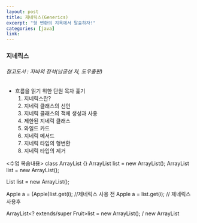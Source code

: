 ```yaml
---
layout: post
title: 제네릭스(Generics)
excerpt: "형 변환의 지옥에서 탈출하자!"
categories: [java]
link:
---
```


### 지네릭스
###### 참고도서 : 자바의 정석(남궁성 저, 도우출판)

* 흐름을 읽기 위한 단원 목차 훑기
  1. 지네릭스란?
  2. 지네릭 클래스의 선언
  3. 지네릭 클래스의 객체 생성과 사용
  4. 제한된 지네릭 클래스
  5. 와일드 카드
  6. 지네릭 메서드
  7. 지네릭 타입의 형변환
  8. 지네릭 타입의 제거

<!-- ###1. 지네릭스란?

지네릭스는 다양한 타입의 객체들을 다루는 메서드나 컬렉션 클래스에 컴파일 시의 타입체크(compile-time type check)를 해주는 기능이다. 객체의 타입을 컴파일 시에 체크하기 때문에 객체의 타입 안정성을 높이고 형변환의 번거로움이 줄어든다. 타입 안정성을 높인다는 것은 의도하지 않은 타입의 객체가 저장되는 것을 막고, 저장된 객체를 꺼내올 때 원래의 타입과 다른 타입으로 잘못 형변환되어 발생할 수 있는 오류를 줄여준다는 뜻이다.

>간단히 얘기하면 다룰 객체의 타입을 미리 명시해줌으로써 번거로운 형변환을 줄여준다는 얘기다.

###2. 지네릭 클래스의 선언
~~~java

//CASE1. 지네릭스 사용 전
class Box{
  Object item;

  void setItem(Object item){this.item = item;}
  Object getItem(){return item;}
}

//CASE2. 지네릭스 사용 후
class Box<B>{
  T item;

  void setItem(T item){this.item = item;}
  T getItem(){return item;}
}

~~~

CASE2 BoX<T> '타입 변수(type variable)'라고 하며, 'Type'의 첫 글자에서 따온 것이다. 타입 변수는 T가 아닌 다른 것을 사용해도 된다. ArrayList<E>의 경우, 타입 변수 E는 'Element(요소)'의 첫 글자를 따서 사용했다. 타입 변수라 여러 개인 경우에는 Map<K,V>와 같이 콤마(,)를 구분자로 나열하면 된다. K는 Key(키)를 의미하고, V는 Value(값)을 의미한다. 무조건 'T'를 사용하기보다 가능하면, 이처럼 상황에 맞게 의미있는 문자를 선택해서 사용하는 것이 좋다. 이들은 기호의 종류만 다를 뿐 '임의의 참조형 타입'을 의미한다는 것은 모두 같다.

기존에는 다양한 종류의 타입을 다루는 메서드의 매개변수나 리턴타입으로 Object타입의 참조변수를 많이 사용했고, 그로 인해 형변환이 불가피했지만, 이젠 Object타입 대신 원하는 타입을 지정하기만 하면 되는 것이다.

그 다음 지네릭 클래스가 된 클래스의 객체를 생성할 때는 다음과 같이 참조변수와 생성자에 타입 T대신에 사용될 실제 타입을 지정해주어야 한다.

~~~java
Box<String> b = new Box<String>();  //타입 T 대신, 실제 타입을 지정
b.setItem(new Object());            //에러. String 이외의 타입은 지정불가
b.setItem("ABC");                   //OK. String타입이므로 가능
String item = (String) b.getItem(); //형변환이 필요없음
~~~

위의 코드에서 타입 T대신에 String타입을 지정해줬으므로, 지네릭 클래스 Box<T>는 다음과 같이 정의된 것과 같다.

~~~java
class Box<String>{
  String item;
  void setItem(Sting item){this.item = item;}
  String getItem(){return item;}
}
~~~

만일 Box클래스에 String만 담을 거라면, 타입 변수를 선언하지 않고 위와 같이 직접 타입을 적어주는 것도 가능하다. 단, Box<String>클래스는 String타입만 담을 수 있다. 반면에 Box<T>클래스는 어떤 타입이든 한 가지 타입을 정해서 담을 수 있다.

지네릭이 도입되기 이전의 코드와 호환을 위해, 지네릭 클래스인데도 예전의 방식으로 객체를 생성하는 것이 허용된다. 다만 지네릭 타입을 지정하지 않아서 안전하지 않다는 경고가 발생한다.

~~~java
Box b = new Box(); //OK. T는 Object로 간주된다. 하지만 타입 변수 T를 명시해주지 않았다.
b.setItem("ABC"); //경고. unchecked or unsafe operation
b.setItem(new Object()); //경고 unchecked or unsafe operation
~~~

~~~java
Box<Object> b = new Box<Object>(); //이번에는 타입 변수 T를 Object로 명시해주었다.
b.setItem("ABC"); //경고발생 안함
b.setItem(new Object()); //경고발생 안함
~~~

지네릭스가 도입되기 이전의 코드와 호환성을 유지하기 위해서 지네릭스를 사용하지 않은 코드를 허용하는 것일 뿐, 앞으로 지네릭 클래스를 사용할 때는 반드시 타입을 지정해서 지네릭스와 관련된 경고가 나오지 않도록 하자.

####지네릭스의 용어

~~~java
class Box<T> {}
~~~
~~~java
Box<T> : 지네릭 클래스. 'T의 Box' 또는 'T Box'라고 읽는다.
T      : 타입 변수 또는 타입 매개변수.(T는 타입 문자)
Box    : 원시 타입(raw type)
~~~
타입 문자 T는 지네릭 클래스 Box<T>의 타입 변수 또는 타입 매개변수라고 하는데, 메서드의 매개변수와 유사한 면이 있기 때문이다. 그래서 아래와 같이 타입 매개변수에 타입을 지정하는 것을 '지네릭 타입 호출'이라고 하고, 지정된 타입'String'을 '매개변수화된 타입(parameterized type)'이라고 한다. 매개변수화된 타입이라는 용어가 좀 길어서, 앞으로 이 용어 대신 '대입된 타입'이라는 용어를 사용할 것이다.

~~~java
    //대입된 타입
      Box<String> b = new Box<String>();
    //지네릭 타입 호출 //지네릭 타입 호출
~~~

예를 들어, Box<String>과 Box<Integer>는 지네릭 클래스 Box<T>에 서로 다른 타입을 대입하여 호출한 것일 뿐, 이 둘이 별개의 클래스를 의미하는 것은 아니다. 이는 마치 매개변수의 값이 다른 메서드 호출, 즉 add(3,5)와 add(2,4)가 서로 다른 메서드를 호출하는 것이 아닌 것과 같다.

컴파일 후에 Box<String>과 Box<Integer>는 이들의 '원시 타입'인 Box로 바뀐다. 즉, 지네릭 타입이 제거된다. 이에 대해서는 '지네릭 타입의 제거'에서 자세히 설명한다.

####지네릭스의 제한
지네릭 클래스 Box의 객체를 생성할 때, 객체별로 다른 타입을 지정하는 것은 적절하다. 지네릭스는 이처럼 인스턴스별로 다르게 동작하도록 하려고 만든 기능이기 때문이다.

~~~java
Box<Apple> appleBox = new Box<Apple>();
Box<Grape> grapeBox = new Box<Grape>();
~~~

그러나 모든 객체에 동일하게 동작해야하는 static멤버에 타입 변수 T를 사용할 수 없다. T는 인스턴스변수로 간주되기 때문이다. 이미 알고 있는 것처럼 static멤버는 인스턴스변수를 참조할 수 없다.

~~~java
class Box<T>{
  static T item; // 에러
  static int compare(T t1, T t2){} // 에러
}
~~~

static 멤버는 타입 변수에 지정된 타입, 즉 대입된 타입의 종류에 관계없이 동일한 것이어야 하기 때문이다. 즉, 'Box<Apple>.item'과 'Box<Grape>.item'이 다른 것이어서는 안된다는 뜻이다. 그리고 지네릭 타입의 배열을 생성하는 것도 허용되지 않는다. 지네릭 배열 타입의 참조변수를 선언하는 것은 가능하지만, 'new T[10]'과 같이 배열을 생성하는 것은 안된다는 뜻이다.

~~~java
class Box<T>{
    T[] itemArr;
    T[] toArray(){
        T[] tmpArr = new T[itemArr.length] // 에러. 지네릭 배열 생성 불가
        tmpArr;
    }
}
~~~

지네릭 배열을 생성할 수 없는 것은 new연산자 때문인데, 이 연산자는 컴파일 시점에 타입 T가 뭔지 정확히 알아야 한다. 그런데 위의 코드에 정의된 Box<T>클래스를 컴파일하는 시점에서는 T가 어떤 타입이 될지 전혀 알 수 없다. instanceof 연산자도 new 연산자와 같은 이유로 T를 피연산자로 사용할 수 없다. (타입에 따라 메모리 할당 용량이 달라지기 때문에 타입이 확정되지 않으면 배열이 저장될 공간 자체를 만들 수가 없는 것.) 꼭 지네릭 배열을 생성해야할 필요가 있을 때는, new연산자대신 'Reflection API'의 newInstance()와 같이 동적으로 객체를 생성하는 메서드로 배열을 생성하거나, Object배열을 생성해서 복사한 다음에 'T[]'로 형변환하는 방법 등을 사용한다.

###3. 지네릭 클래스의 객체 생성과 사용

지네릭 클래스 Box<T>가 다음과 같이 정의되어 있다고 가정하자. 이 Box<T>의 객체에는 한 가지 종류, 즉 T타입의 객체만 저장할 수 있다. 전과 달리 ArrayList를 이용해서 여러 객체를 저장할 수 있도록 하였다.

~~~java
class Box<T>{
  ArrayList<T> list = new ArrayList<T>();

  void add(T item)          {list.add(item);}
  T get(int i)              {return list.get(i);}
  ArrayList<T> getList()    {return list;}
  int size()                {return list.size();}
  public String toString()  {return list.toString();}
}
~~~

Box<T>의 객체를 생성할 때는 다음과 같이 한다. 참조변수와 생성자에 대입된 타입(매개변수화된 타입)이 일치해야 한다. 일치하지 않으면 에러가 발생한다.

~~~java
Box<Apple> apple box = new Box<Apple>(); //OK
Box<Apple> apple box = new Box<Grape>(); //에러
~~~

두 타입이 상속관계에 있어도 마찬가지이다. Apple이 Fruit의 자손이라고 가정하자.

~~~java
Box<Fruit> appleBox = new Box<Apple>(); //에러. 대입된 타입이 다르다.
                                        //상속 관계에서도 참조변수와 생성자에
                                        //대입된 타입이 일치해야한다.
~~~

단, 두 지네릭 클래스의 타입이 상속관계에 있고, 대입된 타입이 같은 것은 괜찮다. FruitBox는 Box의 자손이라고 가정하자.
~~~java
Box<Apple> appleBox = new FruitBox<Apple>(); // OK. 원시 타입 끼리는 다형성때문에 가능하다.
* 다형성 : 조상 객체의 참조 변수가 자손 인스턴스(객체)를 참조할 수 있는 것.
~~~

생성된 Box<T>의 객체에 'void add(T item)'으로 객체를 추가할 때, 대입된 타입과 다른 타입의 객체는 추가할 수 없다.
~~~java
Box<Apple> appleBox = new Box<Apple>;
appleBox.add(new Apple()); //OK
appleBox.add(new Grape()); //에러. Box<Apple>에는 Apple객체만 추가가능.
~~~

그러나 Apple이 Fruit의 자손이라고 가정한 상태에서 타입 T가 'Fruit'인 경우, 'void add(Fruit item)'가 되므로 Fruit의 자손들은 이 메서드의 매개변수가 될 수 있다.

~~~java
Box<Fruit> fruitBox = new Box<Fruit>;
appleBox.add(new Fruit()); //OK
appleBox.add(new Apple()); //OK. void add(Fruit item)
~~~

###4. 제한된 지네릭 클래스

다음 예제를 보자.

~~~java
FruitBox<Toy> fruitBox = new FruitBox<Toy>();
fruitBox.add(new Toy());
//OK. 과일상자에는 과일만 담아야하는데, 장난감을 담을 수 있는 상태다.
~~~

그렇다면 과일 상자에 과일만 담을 수 있게 제한할 수 없을까? 지네릭스를 이용하면 가능하다.
지네릭 타입에 'extends'를 사용하면, 특정 타입의 자손들만 대입할 수 있게 제한할 수 있다.

~~~java
class FruitBox<T extends Fruit>{
  ArrayList<T> list = new ArrayList<T>();
}
~~~

여전히 한 종류의 타입만 담을 수 있는 건 변함이 없지만, Fruit클래스의 자손들만 담을 수 있다는 제한이 더 추가된 것이다.

~~~java
FruitBox<Apple> appleBox = new FruitBox<Apple>(); //OK
FruitBox<Toy> toyBox = new FruitBox<Toy>(); //에러. Toy는 Fruit의 자손이 아님.
//OK. 과일상자에는 과일만 담아야하는데, 장난감을 담을 수 있는 상태다.
~~~

게다가 add()의 매개변수의 타입 T도 Fruit와 그 자손 타입이 될 수 있으므로, 아래와 같이 여러 과일을 담을 수 있는 상자가 가능하게 된다.
~~~java
FruitBox<Fruit> fruitBox = new FruitBox<Fruit>;
fruitBox.add(new Apple()); // OK. Apple이 Fruit의 자손
fruitBox.add(new Grape()); // OK. Grape가 Fruit의 자손
~~~
>다형성에서 조상타입의 참조변수로 자손타입의 객체를 가리킬 수 있는 것처럼, 매개변수화된 타입의 자손 타입도 가능한 것이다. 타입 매개변수 T에 Object를 대입하면, 모든 종류의 객체를 저장할 수 있게 된다.

만일 클래스가 아니라 인터페이스를 구현해야 한다는 제약이 필요하다면, 이때도 'extends'를 사용한다. 'implements'를 사용하지 않는다는 점에 주의하자.

~~~java
interface Eatable{}
class FruitBox<T extends Eatable>{}
~~~

클래스 Fruit의 자손이면서 Eatable인터페이스도 구현해야한다면 아래와 같이 '&'기호로 연결한다.
~~~java
class FruitBox<T extends Fruit & Eatable>{}
~~~
이제 FruitBox에는 Fruit의 자손이면서 Eatable을 구현한 클래스만 타입 매개변수 T에 대입될 수 있다.

###5. 와일드카드

잘못하면 이해하기 어려운 부분이나, 자바의 정석에는 설명이 잘 되어 있어서 한 번에 이해했다.

매개변수에 과일박스를 대입하면 주스를 만들어서 반환하는 Juicer라는 클래스가 있고, 이 클래스에는 과일을 주스로 만들어서 반환하는 makeJuice()라는 static메서드가 다음과 같이 정의되어 있다고 가정하자.

~~~java
class Juicer{
    static Juice makeJuice(FruitBox<Fruit> box){ // 매개변수화된 타입을 Fruit로 지정.
        String tmp = "";
        for(Fruit f : box.getList()) tmp += f + "";
        return new Juice(tmp);
    }
}
~~~

Juicer 클래스는 지네릭 클래스가 아닌데다, 지네릭 클래스라고 해도 static메서드에는 타입 매개변수 T를 매개변수에 사용할 수 없으므로 아예 지네릭스를 적용하지 않던가, 위와 같이 타입 매개변수 대신, 특정 타입을 지정해줘야 한다.

~~~java
FruitBox<Fruit> fruitBox = new FruitBox<Fruit>();
FruitBox<Apple> appleBox = new FruitBox<Apple>();

System.out.println(Juicer.makeJuice(fruitBox)); // OK. FruitBox<Fruit>
System.out.println(Juicer.makeJuice(appleBox)); // 에러. FruitBox<Apple>
~~~

이렇게 지네릭 타입을 'FruitBox<Fruit>'로 고정해 놓으면, 위의 코드에서 알 수 있듯이 'FruitBox<Apple>'타입의 객체는 makeJuice()의 매개변수가 될 수 없으므로, 다음과 같이 여러 가지 타입의 매개변수를 갖는 makeJuice()를 만들 수 밖에 없다.

~~~java
    static Juice makeJuice(FruitBox<Fruit> box){ //// 매개변수가 Fruit인 makeJuice()
        String tmp = "";
        for(Fruit f : box.getList()) tmp += f + "";
        return new Juice(tmp);
    }
~~~
~~~java
    static Juice makeJuice(FruitBox<Apple> box){ // 매개변수가 Apple인 makeJuice()
        String tmp = "";
        for(Fruit f : box.getList()) tmp += f + "";
        return new Juice(tmp);
    }
~~~

그러나 위와 같이 오버로딩하면, 컴파일 에러가 발생한다. **지네릭 타입이 다른 것만으로는 오버로딩이 성립하지 않기 때문이다.** 지네릭 타입은 컴파일러가 컴파일할 때만 사용하고 제거해버린다. 그래서 위의 두 메서드는 오버로딩이 아니라 '메서드 중복 정의'이다.
이럴 때 사용하기 위해 고안된 것이 바로 '와일드 카드'이다. 와일드 카드는 기호 "?"로 표현하는데, 와일드 카드는 어떠한 타입도 될 수 있다.
"?"만으로는 Object타입과 다를 게 없으므로, 다음과 같이 'extends'와 'super'로 상한(upper bound)과 하한(lower bound)을 제한할 수 있다.
```
<? extends T> 와일드 카드의 상한 제한. T와 그 자손들만 가능
<? super T>   와일드 카드의 하한 제한. T와 그 조상들만 가능
<?>           제한 없음. 모든 타입이 가능. <? extends Object>와 동일
```

* 지네릭 클래스와 달리 와일드 카드에는 '&'을 사용할 수 없다. 즉, <?extends T&E>와 같이 할 수 없다.
와일드 카드를 사용해서 makeJuice()의 매개변수 타입을 FruitBox<Fruit>에서 FruitBox<? extends Fruit>으로 바꾸면 다음과 같이 된다.

~~~java
    static Juice makeJuice(FruitBox<? extends Fruit> box){ // 상한제한. 타입 변수 T와 그 자손들만 가능
        String tmp = "";
        for(Fruit f : box.getList()) tmp += f + "";
        return new Juice(tmp);
    }
~~~

이제 이 메서드의 매개변수로 FruitBox<Fruit>뿐만 아니라, FruitBox<Apple>와 FruitBox<Grape>도 가능하게 된다.(Apple과 Grape는 Fruit의 자손이므로!)
* 매개변수의 타입을 'FruitBox<? extends Object>'로 하면, 모든 종류의 FruitBox가 매개변수로 가능하다.

~~~java
FruitBox<Fruit> fruitBox = new FruitBox<Fruit>();
FruitBox<Apple> appleBox = new FruitBox<Apple>();

System.out.println(Juicer.makeJuice(fruitBox)); // OK. FruitBox<Fruit>
System.out.println(Juicer.makeJuice(appleBox)); // OK. FruitBox<Apple>
~~~

매개변수의 타입을 FruitBox<? extends Object>로 하면, 모든 종류의 FruitBox가 이 메서드의 매개변수로 가능해진다. 대신, 전과 달리 box의 요소가 Fruit의 자손이라는 보장이 없으므로 아래의 for문에서 box에 저장된 요소를 Fruit타입의 참조변수로 받지 못한다.

~~~java
    static Juice makeJuice(FruitBox<? extends Fruit> box){ // 상한제한. 타입 변수 T와 그 자손들만 가능
        String tmp = "";
        for(**Fruit f** : box.getList()) tmp += f + ""; //**로 감싼 부분이 에러. Fruit이 아닐 수 있으므로.
        return new Juice(tmp);
    }
~~~

그러나 실제로 테스트를 해보면 문제없이 컴파일되는데 그 이유는 바로 지네릭 클래스 FruitBox를 제한했기 때문이다.

~~~java
class FruitBox<T extends Fruit> extends Box<T>{}
~~~

컴파일러는 위 문장으로부터 모든 FruitBox의 요소들이 Fruit의 자손이라는 것을 알고 있으므로 문제 삼지 않는 것이다.

###6. 지네릭 메서드

메서드의 선언부에 지네릭 타입이 선언된 메서드를 지네릭 메서드라 한다. 앞서 살펴본 것처럼, Collections.sort()가 바로 지네릭 메서드이며, 지네릭 타입의 선언 위치는 반환타입 바로 앞이다.

~~~java
static <T> void sort(List<T> list, Comparator<? super T>c)
~~~

지네릭 클래스에 정의된 타입 매개변수와 지네릭 메서드에 정의된 타입 매개변수는 전혀 별개의 것이다. 같은 타입 문자 T를 사용해도 같은 것이 아니라는 것에 주의해야 한다.
* 지네릭 메서드는 지네릭 클래스가 아닌 클래스에도 정의될 수 있다.

~~~java
class FruitBox<T>{
   static <T> void sort(List<T> list, Comparator<? super T> c){ // 객체를 생성할 때 타입을 정하지 않은 상태이다.
  }
}
~~~

위의 코드에서 지네릭 클래스 FruitBox에 선언된 타입 매개변수 T와 지네릭 메서드 sort()에 선언된 타입 매개변수 T는 타입 문자만 같을 뿐 서로 다른 것이다. 그리고 sort()가 static 메서드라는 것에 주목하자. 앞서 설명한 것처럼, static멤버에는 타입 매개변수를 사용할 수 없지만(클래스에서 공통으로 쓰여야하는데 타입이 그때 그때 달라지면 안되므로), 이처럼 메서드에 지네릭 타입을 선언하고 사용하는 것은 가능하다. (지네릭 타입은 메서드를 구별하는 시그니처 요소가 아니므로)

메서드에 선언된 지네릭 타입은 지역 변수를 선어한 것과 같다고 생가갛면 이해하기 쉬운데, 이 타입 매개변수는 메서드 내에서만 지역적으로 사용될 것이므로 메서드가 static이건 아니건 상관이 없다.
* 같은 이유로 내부 클래스에 선언된 타입 문자가 외부 클래스의 타입 문자와 같아도 구별될 수 있따.

앞서 나왔던 makeJuice()를 지네릭 메서드로 바꾸면 다음과 같다.

~~~java
    //전
    static Juice makeJuice(FruitBox<? extends Fruit> box){
        String tmp = "";
        for(Fruit f : box.getList()) tmp += f + "";
        return new Juice(tmp);
    }
    //후
    static <T extends Fruit> Juice makeJuice(FruitBox<T> box){
        String tmp = "";
        for(Fruit f : box.getList()) tmp += f + "";
        return new Juice(tmp);
    }
~~~

이제 이 메서드를 호출할 때는 아래와 같이 타입 변수에 타입을 대입해야 한다.
~~~java
FruitBox<Fruit> fruitBox = new FruitBox<Fruit>();
FruitBox<Apple> appleBox = new FruitBox<Apple>();

System.out.println(Juicer.<Fruit>makeJuice(fruitBox));
System.out.println(Juicer.<Fruit>makeJuice(appleBox));
~~~
그러나 대부분의 경우 컴파일러가 타입을 추정할 수 있기 때문에 생략해도 된다. 위의 코드에서도 fruitBox와 appleBox의 선언부를 통해 대입된 타입을 컴파일러가 추정할 수 있다.
~~~java
System.out.println(Juicer.makeJuice(fruitBox)); // 대입된 타입 생략가능
System.out.println(Juicer.makeJuice(appleBox)); // 대입된 타입 생략 가능
~~~

한 가지 주의할 점은 지네릭 메서드를 호출할 때, 대입된 타입을 생략할 수 없는 경우에는 참조변수나 클래스 이름을 생략할 수 없다는 것이다.
~~~java
System.out.println(<Fruit>makeJuice(fruitBox)); //에러. 클래스 이름 생략 불가.
System.out.println(this.<Fruit>makeJuice(fruitBox)); // ok
System.out.println(Juicer.<Fruit>makeJuice(fruitBox)); //ok
~~~

같은 클래스 내에 있는 멤버들끼리는 참조변수나 클래스 이름, 즉 'this.'이나 '클래스이름.'을 생략하고 메서드 이름만으로 호출이 가능하지만, 대입된 타입이 있을 때는 반드시 써줘야 한다. 이것은 단지 기술적인 이유에 의한 규칙이므로 그냥 지키기만 하면 된다.

지네릭 메서드는 매개변수의 타입이 복잡할 때도 유용하다. 만일 아래와 같은 코드가 있다면 타입을 별도로 선언함으로써 코드를 간략히 할 수 있다.

~~~java
public static void printAll(ArrayList<? extends Products> list, ArrayList<? extends Products list2){
    for(Unit u : list){
        System.out.println(u);
    }
}

public static<T extends Products> void printAll(ArrayList<T> list, ArrayList<T> list2){
    for(Unit u : list){
        System.out.println(u);
    }
}

~~~

###6. 지네릭 타입의 형변환

지네릭 타입과 원시 타입(primitive type)간의 형변환은 가능하다. 하지만 경고가 발생한다.
~~~java
Box box = null;
Box<Object> objBox = null;

box = (Box)objBox;          // OK. 지네릭 타입 -> 원시 타입. 경고 발생
objBox = (Box<Object>)Box;  // OK. 원시 타입 -> 지네릭 타입. 경고 발생
~~~

그러면, 대입된 타입이 다른 지네릭 타입 간에는 형 변환이 가능할까?
~~~java
Box<Object> objBox = null;
Box<String> strBox = null;

objBox = (Box<Object>)strBox;  // 에러. Box<String> -> Box<Object>
strBox = (Box<Object>)objBox;  // 에러. Box<Object> -> Box<String>
~~~
불가능하다. 대입된 타입이 Object일지라도 말이다. 이 사실은 이미 배웠다. 아래의 문장이 안된다는 얘기는 Box<String>이 Box<Object>로 형변환될 수 없다는 사실을 간접적으로 알려주는 것이기 때문이다.

~~~java
//Box<Object>objBox = (Box<Object>)new Box<String>();
Box<Object>objBox = new Box<String>(); //에러. 형변환 불가능
~~~

그러면 다음의 문장은 어떨까? Box<String>이 Box<? extends Object>로 형변환 될까?
~~~java
Box<? extends Object>wBox = new Box<String>();
~~~
형변환이 된다. 그래서 전에 배운 makeJuice메서드의 매개변수에 다형성이 적용될 수 있었던 것이다.
~~~java
//매개변수로 FruitBox<Fruit>, FruitBox<Apple>, FruitBox<Grape>등이 가능
static Juice makeJuice(FruitBox<? extends Fruit> box){}

FruitBox<? extends Fruit> box = new FruitBox<Fruit>(); // OK
FruitBox<? extends Fruit> box = new FruitBox<Apple>(); // OK
FruitBox<? extends Fruit> box = new FruitBox<Grape>(); // OK
~~~

반대로의 형변환도 성립하지만, 확인되지 않은 형변환이라는 경고가 발생한다. 'FruitBox<? extends Fruit>'에 대입될 수 있는 타입이 여러 개인데다, FruitBox<Apple>을 제외한 다른 타입은 FruitBox<Apple>로 형변환될 수 없기 때문이다.

~~~java
FruitBox<? extends Fruit> box = null;
FruitBox<Apple> appleBox = (FruitBox<Apple>)box;
//OK. 미확인 타입으로 형변환 경고. box의 타입이 grape, apple, fruit 중에 어떤 것인지 알수 없어서 apple이 아닌 grape나 fruit면 FruitBox<Apple>로 형 변환이 안될 수도 있다.
~~~java

좀 더 실질적인 예를 살펴보자. 다음은 java.util.Optional 클래스의 실제 소스의 일부이다. 지금까지 배운 내용들을 떠올리며, 아래의 코드를 자세히 살펴보자.

~~~java
public final class Optional<T>{
  private static final Optional<?> EMPTY = new Optional<>();
  private final T value;
  ...
  public static<T> Optional<T> empty(){
    Optional<T> t = (Optional<T>)EMPTY;
    return t;
  }
}
~~~

static 상수 EMPTY에 비어있는 Optional 객체를 생성해서 저장했다가 empty()를 호출하면 EMPTY를 형변환해서 반환한다. 먼저 상수를 선언하는 문장을 단계별로 분석해보면 다음과 같다. 편의상 제어자는 생략한다.

~~~java
Optional<?> EMPTY = new Optional<>();
-> Optional<? extends Object> EMPTY = new Optional<>();
-> Optional<? extends Object> EMPTY = new Optional<Object>();
~~~

<?>는 <? extends Object>를 줄여 쓴 것이며, <>안에 생략된 타입은 '?'가 아니라 'Object'

~~~java
Optional<?> EMPTY = new Optional<?>(); //에러. 미확인 타입의 객체는 생성불가
Optional<?> EMPTY = new Optional<Object>(); //OK
Optional<?> EMPTY = new Optional<>(); //OK. 위의 문장과 동일

* 주의 : class Box<T extends fruit>의 경우 Box<?> b = new Box<>;는 Box<?> b = new Box<Fruit>;이다.
~~~

위의 문장에서 EMPTY의 타입을 Otional<Object>가 아닌 Optional<?>로 한 이유는 Optional<T>로 형변환이 가능하기 때문이다.

~~~java
Optional<?> wopt = new Optional<Object>();
Optional<Object> oopt = new Optional<Object>();

Optional<String> sopt = (Optional<String>) wopt; //OK. 형변환 가능
Optional<String> sopt = (Optional<String>) oopt; //에러. 형변환 불가
~~~

empty()의 반환 타입이 Optional<T>이므로 EMPTY를 Optional<T>로 형변환해야 하는데, 위의 코드에서 알 수 있는 것처럼 Optional<Object>는 Optional<T>로 형변환이 불가능하다.

~~~java
public static<T> Optional<T> empty(){
  Optional<T> t = (Optional<T>) EMPTY; //Optional<?> -> Optioanl<T>
  return t;
}
~~~
정리하면, Optional<Object>를 Optional<String>으로 직접 형변환하는 것은 불가능하지만, 와일드 카드가 포함된 지네릭 타입으로 형변환하면 가능하다. 대신 확인되지 않은 타입으로의 형변환이라는 경고가 발생한다.

~~~java
Optional<Object> -> Optional<T> //형변환 불가능
Optional<Object> -> Optional<T> -> Optional<T> // 형변환 가능. 경고 발생
~~~

마지막으로 하나만 덧붙이면, 다음과 같이 와일드 카드가 사용된 지네릭 타입끼리도 다음과 같은 경우에는 형변환이 가능하다.

FruitBox<? extends Object> objBox = null;
FruitBox<? extends String> strBox = null;

strBox = (FruitBox<? extends String>)objBox; // OK. 미확정 타입으로 형변환 경고
objBox = (FruitBox<? extends String>)strBox; // OK. 미확정 타입으로 형변환 경고

형변환이 가능하긴 하지만, 와일드 카드는 타입이 확정된 타입이 아니므로 컴파일러는 미확정 타입으로 형변환하는 것이라고 경고한다. -->



<수업 복습내용>
class ArrayList<T> {}
ArrayList<Apple> list = new ArrayList<Apple>();
ArrayList<Fruit> list = new ArrayList<Apple>();

List<Apple> list = new ArrayList<Appple>();

Apple a = (Apple)list.get(i); //제네릭스 사용 전
Apple a = list.get(i); // 제네릭스 사용후

ArrayList<? extends/super Fruit>list = new ArrayList<Apple>(); / new ArrayList<Grape>

